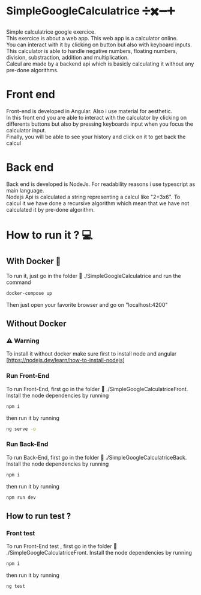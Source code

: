 # SimpleGoogleCalculatrice :heavy_division_sign::heavy_multiplication_x::heavy_minus_sign::heavy_plus_sign:
Simple calculatrice google exercice.   
This exercice is about a web app. This web app is a calculator online.   
You can interact with it by clicking on button but also with keyboard inputs.   
This calculator is able to handle negative numbers, floating numbers, division, substraction, addition and multiplication.   
Calcul are made by a backend api which is basicly calculating it without any pre-done algorithms. 

# Front end

Front-end is developed in Angular. Also i use material for aesthetic.   
In this front end you are able to interact with the calculator by clicking on differents buttons but also by pressing keyboards input when you focus the calculator input.   
Finally, you will be able to see your history and click on it to get back the calcul

# Back end

Back end is developed is NodeJs. For readability reasons i use typescript as main language.   
Nodejs Api is calculated a string representing a calcul like "2+3x6".
To calcul it we have done a recursive algorithm which mean that we have not calculated it by pre-done algorithm. 

# How to run it ? :computer:
## With Docker :whale:
To run it, just go in the folder :open_file_folder: ./SimpleGoogleCalculatrice and run the command
```bash
docker-compose up
```
Then just open your favorite browser and go on "localhost:4200"
## Without Docker
### :warning: Warning
To install it without docker make sure first to install node and angular
[https://nodejs.dev/learn/how-to-install-nodejs]

### Run Front-End
To run Front-End, first go in the folder :open_file_folder: ./SimpleGoogleCalculatriceFront.
Install the node dependencies by running 
```bash
npm i
```
then run it by running 
```bash
ng serve -o
```
### Run Back-End
To run Back-End, first go in the folder :open_file_folder: ./SimpleGoogleCalculatriceBack.
Install the node dependencies by running 
```bash
npm i
```
then run it by running 
```bash
npm run dev
```


## How to run test ? 
### Front test
To run Front-End test , first go in the folder :open_file_folder: ./SimpleGoogleCalculatriceFront.
Install the node dependencies by running 
```bash
npm i
```
then run it by running 
```bash
ng test
```